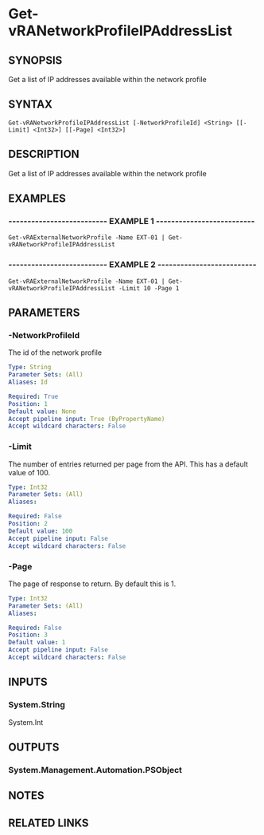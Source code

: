 # Get-vRANetworkProfileIPAddressList

## SYNOPSIS
Get a list of IP addresses available within the network profile

## SYNTAX

```
Get-vRANetworkProfileIPAddressList [-NetworkProfileId] <String> [[-Limit] <Int32>] [[-Page] <Int32>]
```

## DESCRIPTION
Get a list of IP addresses available within the network profile

## EXAMPLES

### -------------------------- EXAMPLE 1 --------------------------
```
Get-vRAExternalNetworkProfile -Name EXT-01 | Get-vRANetworkProfileIPAddressList
```

### -------------------------- EXAMPLE 2 --------------------------
```
Get-vRAExternalNetworkProfile -Name EXT-01 | Get-vRANetworkProfileIPAddressList -Limit 10 -Page 1
```

## PARAMETERS

### -NetworkProfileId
The id of the network profile

```yaml
Type: String
Parameter Sets: (All)
Aliases: Id

Required: True
Position: 1
Default value: None
Accept pipeline input: True (ByPropertyName)
Accept wildcard characters: False
```

### -Limit
The number of entries returned per page from the API.
This has a default value of 100.

```yaml
Type: Int32
Parameter Sets: (All)
Aliases: 

Required: False
Position: 2
Default value: 100
Accept pipeline input: False
Accept wildcard characters: False
```

### -Page
The page of response to return.
By default this is 1.

```yaml
Type: Int32
Parameter Sets: (All)
Aliases: 

Required: False
Position: 3
Default value: 1
Accept pipeline input: False
Accept wildcard characters: False
```

## INPUTS

### System.String
System.Int

## OUTPUTS

### System.Management.Automation.PSObject

## NOTES

## RELATED LINKS

